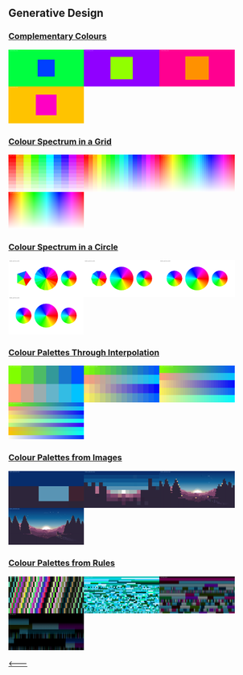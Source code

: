 ## Generative Design

### [Complementary Colours](01_complementary_colours/)

<img src="sample_images/01_comp_col1.png" width="150" style="float: left;">
<img src="sample_images/01_comp_col2.png" width="150" style="float: left;">
<img src="sample_images/01_comp_col3.png" width="150" style="float: left;">
<img src="sample_images/01_comp_col4.png" width="150">

### [Colour Spectrum in a Grid](02_colour_spectrum_in_a_grid/)

<img src="sample_images/02_spec_grid1.png" width="150" style="float: left;">
<img src="sample_images/02_spec_grid2.png" width="150" style="float: left;">
<img src="sample_images/02_spec_grid3.png" width="150" style="float: left;">
<img src="sample_images/02_spec_grid4.png" width="150">

### [Colour Spectrum in a Circle](03_colour_spectrum_in_a_circle/)

<img src="sample_images/03_spec_circle1.png" width="150" style="float: left;">
<img src="sample_images/03_spec_circle2.png" width="150" style="float: left;">
<img src="sample_images/03_spec_circle3.png" width="150" style="float: left;">
<img src="sample_images/03_spec_circle4.png" width="150">

### [Colour Palettes Through Interpolation](04_colour_palettes_through_interpolation/)

<img src="sample_images/04_palette_inter1.png" width="150" style="float: left;">
<img src="sample_images/04_palette_inter2.png" width="150" style="float: left;">
<img src="sample_images/04_palette_inter3.png" width="150" style="float: left;">
<img src="sample_images/04_palette_inter4.png" width="150">

### [Colour Palettes from Images](05_colour_palettes_from_images/)

<img src="sample_images/05_palette_img1.png" width="150" style="float: left;">
<img src="sample_images/05_palette_img2.png" width="150" style="float: left;">
<img src="sample_images/05_palette_img3.png" width="150" style="float: left;">
<img src="sample_images/05_palette_img4.png" width="150">

### [Colour Palettes from Rules](06_colour_palettes_from_rules/)

<img src="sample_images/06_palette_rule1.png" width="150" style="float: left;">
<img src="sample_images/06_palette_rule2.png" width="150" style="float: left;">
<img src="sample_images/06_palette_rule3.png" width="150" style="float: left;">
<img src="sample_images/06_palette_rule4.png" width="150">

[<---](https://github.com/cilliantighe/Creative_Coding_GD)
